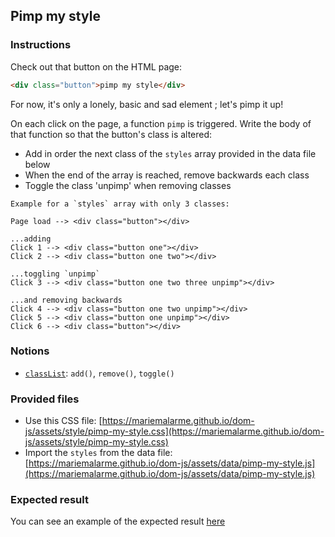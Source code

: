 ## Pimp my style

### Instructions

Check out that button on the HTML page:

```html
<div class="button">pimp my style</div>
```

For now, it's only a lonely, basic and sad element ; let's pimp it up!

On each click on the page, a function `pimp` is triggered.
Write the body of that function so that the button's class is altered:

- Add in order the next class of the `styles` array provided in the data file below
- When the end of the array is reached, remove backwards each class
- Toggle the class 'unpimp' when removing classes

```
Example for a `styles` array with only 3 classes:

Page load --> <div class="button"></div>

...adding
Click 1 --> <div class="button one"></div>
Click 2 --> <div class="button one two"></div>

...toggling `unpimp`
Click 3 --> <div class="button one two three unpimp"></div>

...and removing backwards
Click 4 --> <div class="button one two unpimp"></div>
Click 5 --> <div class="button one unpimp"></div>
Click 6 --> <div class="button"></div>
```

### Notions

- [`classList`](https://developer.mozilla.org/en-US/docs/Web/API/Element/classList): `add()`, `remove()`, `toggle()`

### Provided files

- Use this CSS file: [https://mariemalarme.github.io/dom-js/assets/style/pimp-my-style.css](https://mariemalarme.github.io/dom-js/assets/style/pimp-my-style.css)
- Import the `styles` from the data file: [https://mariemalarme.github.io/dom-js/assets/data/pimp-my-style.js](https://mariemalarme.github.io/dom-js/assets/data/pimp-my-style.js)

### Expected result

You can see an example of the expected result [here](https://youtu.be/VIRf3TBDTN4)
